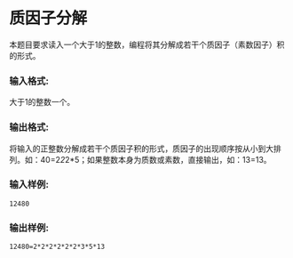 # 质因子分解
本题目要求读入一个大于1的整数，编程将其分解成若干个质因子（素数因子）积的形式。

### 输入格式:
大于1的整数一个。

### 输出格式:
将输入的正整数分解成若干个质因子积的形式，质因子的出现顺序按从小到大排列。如：40=2*2*2*5；如果整数本身为质数或素数，直接输出，如：13=13。

### 输入样例:
```
12480
```
### 输出样例:
```
12480=2*2*2*2*2*2*3*5*13
```